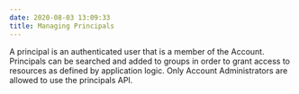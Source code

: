 ```yaml
---
date: 2020-08-03 13:09:33
title: Managing Principals
---
```

<div id="managing-principals" class="section">


A principal is an authenticated user that is a member of the Account.
Principals can be searched and added to groups in order to grant access
to resources as defined by application logic. Only Account
Administrators are allowed to use the principals API.

</div>